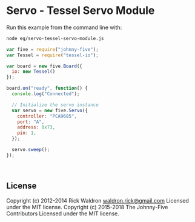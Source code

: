 <!--remove-start-->

# Servo - Tessel Servo Module

<!--remove-end-->








Run this example from the command line with:
```bash
node eg/servo-tessel-servo-module.js
```


```javascript
var five = require("johnny-five");
var Tessel = require("tessel-io");

var board = new five.Board({
  io: new Tessel()
});

board.on("ready", function() {
  console.log("Connected");

  // Initialize the servo instance
  var servo = new five.Servo({
    controller: "PCA9685",
    port: "A",
    address: 0x73,
    pin: 1,
  });

  servo.sweep();
});

```








&nbsp;

<!--remove-start-->

## License
Copyright (c) 2012-2014 Rick Waldron <waldron.rick@gmail.com>
Licensed under the MIT license.
Copyright (c) 2015-2018 The Johnny-Five Contributors
Licensed under the MIT license.

<!--remove-end-->
